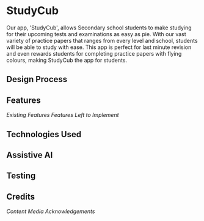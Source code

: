 # StudyCub
Our app, 'StudyCub', allows Secondary school students to make studying for their upcoming tests and examinations as easy as pie. With our vast variety of practice papers that ranges from every level and school, students will be able to study with ease. This app is perfect for last minute revision and even rewards students for completing practice papers with flying colours, making StudyCub the app for students.
## Design Process

## Features
_Existing Features_
_Features Left to Implement_

## Technologies Used

## Assistive AI

## Testing

## Credits
_Content_
_Media_
_Acknowledgements_
